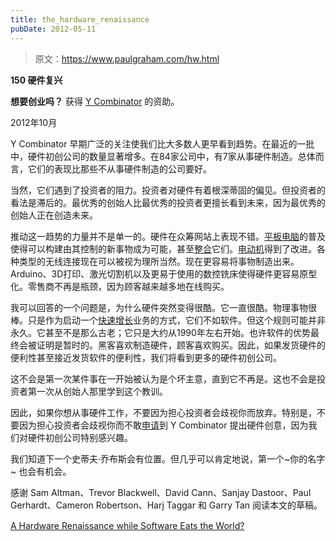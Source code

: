 ```yaml
---
title: the_hardware_renaissance
pubDate: 2012-05-11
---
```


> 原文：https://www.paulgraham.com/hw.html 

            
**150 硬件复兴**

**想要创业吗？** 获得 [Y Combinator](http://ycombinator.com/apply.html) 的资助。

2012年10月

Y Combinator 早期广泛的关注使我们比大多数人更早看到趋势。在最近的一批中，硬件初创公司的数量显著增多。在84家公司中，有7家从事硬件制造。总体而言，它们的表现比那些不从事硬件制造的公司要好。

当然，它们遇到了投资者的阻力。投资者对硬件有着根深蒂固的偏见。但投资者的看法是滞后的。最优秀的创始人比最优秀的投资者更擅长看到未来，因为最优秀的创始人正在创造未来。

推动这一趋势的力量并不是单一的。硬件在众筹网站上表现不错。[平板电脑](http://paulgraham.com/tablets.html)的普及使得可以构建由其控制的新事物成为可能，甚至[整合](http://doublerobotics.com)它们。[电动机](http://www.boostedboards.com/)得到了改进。各种类型的无线连接现在可以被视为理所当然。现在更容易将事物制造出来。Arduino、3D打印、激光切割机以及更易于使用的数控铣床使得硬件更容易原型化。零售商不再是瓶颈，因为顾客越来越多地在线购买。

我可以回答的一个问题是，为什么硬件突然变得很酷。它一直很酷。物理事物很棒。只是作为启动一个[快速增长](growth.html)业务的方式，它们不如软件。但这个规则可能并非永久。它甚至不是那么古老；它只是大约从1990年左右开始。也许软件的优势最终会被证明是暂时的。黑客喜欢制造硬件，顾客喜欢购买。因此，如果发货硬件的便利性甚至接近发货软件的便利性，我们将看到更多的硬件初创公司。

这不会是第一次某件事在一开始被认为是个坏主意，直到它不再是。这也不会是投资者第一次从创始人那里学到这个教训。

因此，如果你想从事硬件工作，不要因为担心投资者会歧视你而放弃。特别是，不要因为担心投资者会歧视你而不敢[申请](http://ycombinator.com/apply.html)到 Y Combinator 提出硬件创意，因为我们对硬件初创公司特别感兴趣。

我们知道下一个史蒂夫·乔布斯会有位置。但几乎可以肯定地说，第一个~你的名字~ 也会有机会。

感谢 Sam Altman、Trevor Blackwell、David Cann、Sanjay Dastoor、Paul Gerhardt、Cameron Robertson、Harj Taggar 和 Garry Tan 阅读本文的草稿。

[A Hardware Renaissance while Software Eats the World?](http://mantellavp.com/a-hardware-renaissance-while-software-eats-the-world/)
